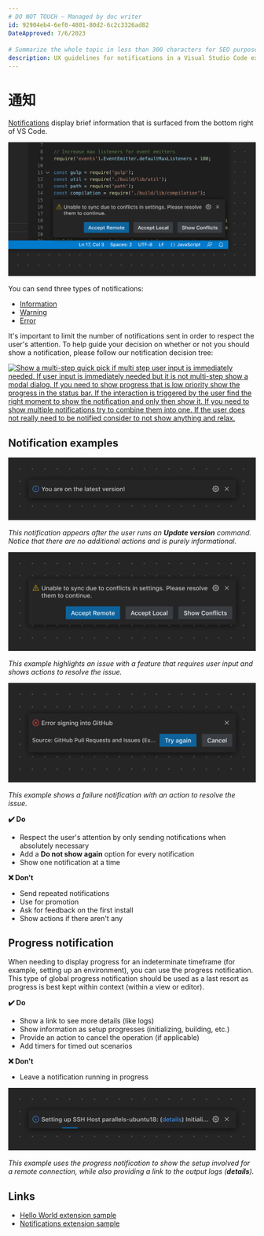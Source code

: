 ```yaml
---
# DO NOT TOUCH — Managed by doc writer
id: 92904eb4-6ef0-4801-80d2-6c2c3326ad82
DateApproved: 7/6/2023

# Summarize the whole topic in less than 300 characters for SEO purpose
description: UX guidelines for notifications in a Visual Studio Code extension.
---
```


# 通知

[Notifications](/api/extension-capabilities/common-capabilities#display-notifications) display brief information that is surfaced from the bottom right of VS Code.

![Example of a notification](images/examples/notification.png)

You can send three types of notifications:

- [Information](/api/references/vscode-api#window.showInformationMessage)
- [Warning](/api/references/vscode-api#window.showWarningMessage)
- [Error](/api/references/vscode-api#window.showErrorMessage)

It's important to limit the number of notifications sent in order to respect the user's attention. To help guide your decision on whether or not you should show a notification, please follow our notification decision tree:

[![Show a multi-step quick pick if multi step user input is immediately needed. If user input is immediately needed but it is not multi-step show a modal dialog. If you need to show progress that is low priority show the progress in the status bar. If the interaction is triggered by the user find the right moment to show the notification and only then show it. If you need to show multiple notifications try to combine them into one. If the user does not really need to be notified consider to not show anything and relax.](images/examples/notification-decision-tree.png)](/assets/api/ux-guidelines/examples/notification-decision-tree.png)

## Notification examples

![Information notification](images/examples/notification-info.png)

_This notification appears after the user runs an **Update version** command. Notice that there are no additional actions and is purely informational._

![Warning notification](images/examples/notification-warning.png)

_This example highlights an issue with a feature that requires user input and shows actions to resolve the issue._

![Error notification](images/examples/notification-error.png)

_This example shows a failure notification with an action to resolve the issue._

**✔️ Do**

- Respect the user's attention by only sending notifications when absolutely necessary
- Add a **Do not show again** option for every notification
- Show one notification at a time

**❌ Don't**

- Send repeated notifications
- Use for promotion
- Ask for feedback on the first install
- Show actions if there aren't any

## Progress notification

When needing to display progress for an indeterminate timeframe (for example, setting up an environment), you can use the progress notification. This type of global progress notification should be used as a last resort as progress is best kept within context (within a view or editor).

**✔️ Do**

- Show a link to see more details (like logs)
- Show information as setup progresses (initializing, building, etc.)
- Provide an action to cancel the operation (if applicable)
- Add timers for timed out scenarios

**❌ Don't**

- Leave a notification running in progress

![Progress notification](images/examples/notification-progress.png)

_This example uses the progress notification to show the setup involved for a remote connection, while also providing a link to the output logs (**details**)._

## Links

- [Hello World extension sample](https://github.com/microsoft/vscode-extension-samples/tree/main/helloworld-sample)
- [Notifications extension sample](https://github.com/microsoft/vscode-extension-samples/tree/main/notifications-sample)
